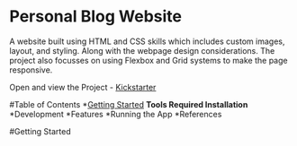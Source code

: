 # Personal Blog Website
A website built using HTML and CSS skills which includes custom images, layout, and styling. Along with the webpage design considerations. The project also focusses on using Flexbox and Grid systems to make the page responsive.

Open and view the Project - [Kickstarter](https://bit.ly/ShreyaBlog)

#Table of Contents
*[Getting Started](#Getting-Started)
  **Tools Required
  Installation**
*Development
*Features
*Running the App
*References

#Getting Started
